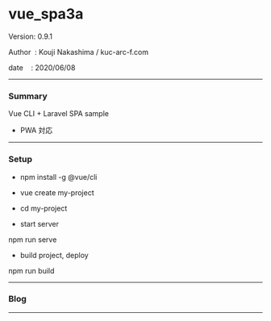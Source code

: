 ﻿# vue_spa3a

 Version: 0.9.1

 Author  : Kouji Nakashima / kuc-arc-f.com

 date    : 2020/06/08

***
### Summary
Vue CLI + Laravel SPA sample

* PWA 対応

***
### Setup

* npm install -g @vue/cli

* vue create my-project

* cd my-project

* start server

npm run serve

* build project, deploy

npm run build

***
### Blog

***

